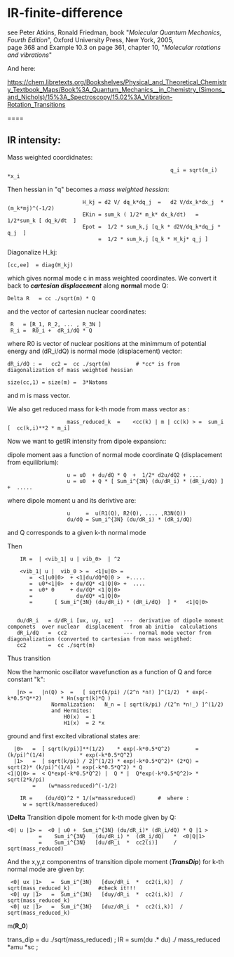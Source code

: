 # IR-finite-difference
see Peter Atkins, Ronald Friedman, book "*Molecular Quantum Mechanics, Fourth Edition*", Oxford University Press, New York, 2005,  
 page 368 and Example 10.3 on page 361, chapter 10, "*Molecular rotations and vibrations*"
 
 And here:
 
https://chem.libretexts.org/Bookshelves/Physical_and_Theoretical_Chemistry_Textbook_Maps/Book%3A_Quantum_Mechanics__in_Chemistry_(Simons_and_Nichols)/15%3A_Spectroscopy/15.02%3A_Vibration-Rotation_Transitions

====
 ## IR intensity: 


Mass weighted coordidnates:

                                                        q_i = sqrt(m_i) *x_i

Then hessian in "q"  becomes a *mass weighted hessian*:

                            H_kj = d2 V/ dq_k*dq_j  =   d2 V/dx_k*dx_j  *(m_k*mj)^(-1/2) 
                            EKin = sum_k ( 1/2* m_k* dx_k/dt)   =    1/2*sum_k [ dq_k/dt  ]
                            Epot =  1/2 * sum_k,j [q_k * d2V/dq_k*dq_j * q_j  ]
                                 =  1/2 * sum_k,j [q_k * H_kj* q_j ] 

Diagonalize  H_kj: 

    [cc,ee]  = diag(H_kj)
  which gives normal mode c in mass weighted   coordinates. We convert it back to ***cartesian displacement*** along __normal__ mode Q:
  
    Delta R   = cc ./sqrt(m) * Q       
    
and the vector of cartesian nuclear coordinates:  

     R   = [R_1, R_2, ... , R_3N ] 
     R_i =  R0_i +  dR_i/dQ * Q    
  
where  R0 is  vector of nuclear positions at the minimmum of potential energy  and  (dR_i/dQ) is normal mode (displacement) vector:

    dR_i/dQ : =   cc2 =  cc ./sqrt(m)        # *cc* is from diagonalization of mass weighted hessian 

    size(cc,1) = size(m) =  3*Natoms       

and m is  mass vector.
 
We also get reduced mass for k-th mode  from mass vector as : 

                       mass_reduced_k  =    <cc(k) | m | cc(k) > =  sum_i [  cc(k,i)**2 * m_i] 

Now we want to getIR intensity from  dipole  expansion::

dipole moment aas a function of  normal mode coordinate Q (displacement from equilibrium):

                       u = u0  + du/dQ * Q  +  1/2* d2u/dQ2 + ....
                       u = u0  + Q * [ Sum_i^{3N} (du/dR_i) * (dR_i/dQ) ] +  ..... 

where  dipole moment u  and  its derivtive  are:

                       u     =  u(R1(Q), R2(Q), .... ,R3N(Q)) 
                       du/dQ = Sum_i^{3N} (du/dR_i) * (dR_i/dQ) 

and Q corresponds to a given k-th normal mode                      
                  
Then

        IR =  | <vib_1| u | vib_0>  | ^2   

        <vib_1| u |  vib_0 > =  <1|u|0> = 
           =  <1|u0|0>  + <1|du/dQ*Q|0 >  +..... 
           =  u0*<1|0>  + du/dQ* <1|Q|0> +  ....
           =  u0* 0     + du/dQ* <1|Q|0> 
           =              du/dQ* <1|Q|0> 
           =       [ Sum_i^{3N} (du/dR_i) * (dR_i/dQ)  ] *   <1|Q|0> 
           
           
       du/dR_i   = d/dR_i [ux, uy, uz]   ---  derivative of dipole moment componets  over nuclear  displacement  from ab initio  calculations
       dR_i/dQ   =  cc2                  ---  normal mode vector from   diagonalization (converted to cartesian from mass weigthed:
       cc2       =  cc ./sqrt(m)
        
        
Thus  transition          
         

Now the   harmonic oscillator wavefunction as a function of Q and force constant "k": 

       |n> =   |n(Q) >  =   [ sqrt(k/pi) /(2^n *n!) ]^(1/2)  * exp(-k*0.5*Q**2)      * Hn(sqrt(k)*Q ) 
                  Normalization:   N_n = [ sqrt(k/pi) /(2^n *n!_) ]^(1/2)    
                  and Hermites:
                      H0(x)  = 1 
                      H1(x)  = 2 *x     

ground  and first excited vibrational states are:

      |0>   =  [ sqrt(k/pi)]**(1/2)    * exp(-k*0.5*Q^2)        = (k/pi)^(1/4)           * exp(-k*0.5*Q^2)
      |1>   =  [ sqrt(k/pi) / 2]^(1/2) * exp(-k*0.5*Q^2)* (2*Q) =  sqrt(2)* (k/pi)^(1/4) * exp(-k*0.5*Q^2) * Q
    <1|Q|0> =  < Q*exp(-k*0.5*Q^2) |  Q * |  Q*exp(-k*0.5*Q^2)> * sqrt(2*k/pi)
            =    (w*massreduced)^(-1/2)

        IR =    (du/dQ)^2 * 1/(w*massreduced)       #  where : 
         w = sqrt(k/massereduced)


**\Delta**
 Transition dipole moment for k-th mode given by Q:
 
    <0| u |1> =  <0 | u0 +  Sum_i^{3N} (du/dR_i)* (dR_i/dQ) * Q |1 > 
              =    Sum_i^{3N}   (du/dR_i) *  (dR_i/dQ)   *  <0|Q|1> 
              =    Sum_i^{3N}   [du/dR_i  *  cc2(i)]     / sqrt(mass_reduced)
              
And the x,y,z componentns of transition dipole moment  (***TransDip***)  for k-th normal mode are given by:

     <0| ux |1>   =  Sum_i^{3N}   [dux/dR_i  *  cc2(i,k)]  / sqrt(mass_reduced_k)         #check it!!!
     <0| uy |1>   =  Sum_i^{3N}   [duy/dR_i  *  cc2(i,k)]  / sqrt(mass_reduced_k)
     <0| uz |1>   =  Sum_i^{3N}   [duz/dR_i  *  cc2(i,k)]  / sqrt(mass_reduced_k)

 

m(**R_0**)

trans_dip =  du ./sqrt(mass_reduced) ;
  IR = sum(du .* du) ./ mass_reduced  *amu  *sc   ;
